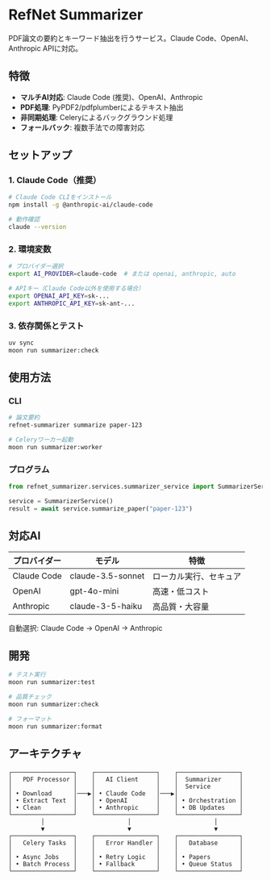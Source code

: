 # RefNet Summarizer

PDF論文の要約とキーワード抽出を行うサービス。Claude Code、OpenAI、Anthropic APIに対応。

## 特徴

- **マルチAI対応**: Claude Code (推奨)、OpenAI、Anthropic
- **PDF処理**: PyPDF2/pdfplumberによるテキスト抽出
- **非同期処理**: Celeryによるバックグラウンド処理
- **フォールバック**: 複数手法での障害対応

## セットアップ

### 1. Claude Code（推奨）

```bash
# Claude Code CLIをインストール
npm install -g @anthropic-ai/claude-code

# 動作確認
claude --version
```

### 2. 環境変数

```bash
# プロバイダー選択
export AI_PROVIDER=claude-code  # または openai, anthropic, auto

# APIキー（Claude Code以外を使用する場合）
export OPENAI_API_KEY=sk-...
export ANTHROPIC_API_KEY=sk-ant-...
```

### 3. 依存関係とテスト

```bash
uv sync
moon run summarizer:check
```

## 使用方法

### CLI

```bash
# 論文要約
refnet-summarizer summarize paper-123

# Celeryワーカー起動
moon run summarizer:worker
```

### プログラム

```python
from refnet_summarizer.services.summarizer_service import SummarizerService

service = SummarizerService()
result = await service.summarize_paper("paper-123")
```

## 対応AI

| プロバイダー | モデル | 特徴 |
|------------|--------|------|
| Claude Code | claude-3.5-sonnet | ローカル実行、セキュア |
| OpenAI | gpt-4o-mini | 高速・低コスト |
| Anthropic | claude-3-5-haiku | 高品質・大容量 |

自動選択: Claude Code → OpenAI → Anthropic

## 開発

```bash
# テスト実行
moon run summarizer:test

# 品質チェック
moon run summarizer:check

# フォーマット
moon run summarizer:format
```

## アーキテクチャ

```
┌─────────────────┐    ┌─────────────────┐    ┌─────────────────┐
│   PDF Processor │    │   AI Client     │    │  Summarizer     │
│                 │    │                 │    │  Service        │
│ • Download      │───▶│ • Claude Code   │───▶│                 │
│ • Extract Text  │    │ • OpenAI        │    │ • Orchestration │
│ • Clean         │    │ • Anthropic     │    │ • DB Updates    │
└─────────────────┘    └─────────────────┘    └─────────────────┘
         │                       │                       │
         ▼                       ▼                       ▼
┌─────────────────┐    ┌─────────────────┐    ┌─────────────────┐
│   Celery Tasks  │    │   Error Handler │    │   Database      │
│                 │    │                 │    │                 │
│ • Async Jobs    │    │ • Retry Logic   │    │ • Papers        │
│ • Batch Process │    │ • Fallback      │    │ • Queue Status  │
└─────────────────┘    └─────────────────┘    └─────────────────┘
```
